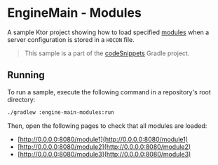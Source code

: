 # EngineMain - Modules

A sample Ktor project showing how to load specified [modules](https://ktor.io/docs/modules.html) when a server configuration is stored in a `HOCON` file.
> This sample is a part of the [codeSnippets](../../README.md) Gradle project.

## Running

To run a sample, execute the following command in a repository's root directory:
```bash
./gradlew :engine-main-modules:run
```

Then, open the following pages to check that all modules are loaded:
* [http://0.0.0.0:8080/module1](http://0.0.0.0:8080/module1)
* [http://0.0.0.0:8080/module2](http://0.0.0.0:8080/module2)
* [http://0.0.0.0:8080/module3](http://0.0.0.0:8080/module3)
